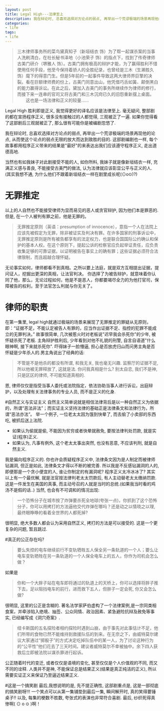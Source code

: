 ```yaml
---
layout: post
title: Legal High---法律至上
description: 我在辩论时, 总喜欢选择对方论点的弱点, 再举出一个荒谬极端的场景再现他的论点, 从而使这个论点的弱点无限的放大而达到致胜的目的. 这部剧编剧也一样, 每个故事都用程序正义带来的结果是"最好"的来表达出我们应该遵守程序正义, 走出道德高地.
categories:
- life
tags:
- life
---
```


> 三木律师事务所的菜鸟黛真知子（新垣结衣 饰）为了帮一起谋杀案的当事人洗刷清白，在社长秘书泽地（小池荣子 饰）的指点下，找到了传奇律师古美门研介（堺雅人 饰）。古美门拥有极高的辩护才能，为了赢得胜利不惜使用任何手段，他至今保持着骄人的全胜纪录，也曾经是三木（生濑胜久 饰）麾下的得意门生。但是5年前的一起事件导致这两大律师界巨擎的决裂。看在巨额律师费的份上，古美门同意出山，他凭借巧舌如簧、颠倒黑白的能力赢得诉讼。在此之后，黛加入古美门的事务所继续作为律师的修行，而接下来一连串的官司又将古美门和三木沉疴已久的旧怨重新摆上桌面。 
　　这也是一场法律和正义的较量……

Legal High 胜利即是正义, 我觉得更好的译名应该是法律至上.
毫无疑问, 整部剧的都在宣扬程序正义, 很多没有接触过的人都觉得, 三观被正了一遍. 
如果你觉得看了这部剧后三观就被正了, 那么很有可能你是被编剧忽悠了.

我在辩论时, 总喜欢选择对方论点的弱点, 再举出一个荒谬极端的场景再现他的论点, 从而使这个论点的弱点无限的放大而达到致胜的目的. 这部剧编剧也一样, 每个故事都用程序正义带来的结果是"最好"的来表达出我们应该遵守程序正义, 走出道德高地.

当然也有如我妹子对此剧接受不能的人, 如你所料, 我妹子就是像新垣结衣一样, 充满正义感与善良, 不能接受古美門的做法, 认为法律就应该彰显公平与正义的人. 
(其实我想不通, 为什么他们不跟着新垣结衣一样在剧里成长呢(⊙o⊙)?)

# 无罪推定
以上的人自然也不能接受律师为显而易见的恶人或贪官辩护, 因为他们本是罪恶的.
但是, 在一个人被判有罪之前，他是无罪的。
> 无罪推定原则（英语：presumption of innocence），意指一个人在法院上应该先被假定为无罪，除非被证实及判决有罪。在许多国家的刑事诉讼中，无罪推定原则是所有被告都享有的法定权力，也是联合国国际公约确认和保护的基本人权。在这个原则下，提起公诉的检察官应负起举证责任，应负责收集足够的可靠证据，以证明被告在事实上的确有罪；这些证据必须符合法律限制，而且超越合理怀疑。

无论事实如何，律师都看不到真相。之所以要上法庭，就是双方互相提出证据，提问证人，挖掘出更深的真相，让法官判决。
你选择了为被告辩护，就意味着你认同了他，那么，无论过程如何，他是不是恶人，你都要竭尽全力的为他打官司，保障被告的权利，至于法官怎么判就与你无关了。

# 律师的职责
在第一集里, legal high就通过极端的场景来展现了无罪推定的罪疑从无原则，即：“证据不足，不能认定被告人有罪的，应当作出证据不足、指控的犯罪不能成立的无罪判决。”
故事很简单, 几次被惹火时对老板说"迟早我会杀死你"的少年, 被怀疑杀死了老板. 主角辩护胜利后, 少年看到对他不礼貌的刑警, 自言自语道"什么眼神啊, 接下来就杀死你". 吓得妹子一脸懵逼, 担心是否放虎归山而问男主角是否怀疑是少年杀人的.男主角说出了经典的话:
> 不管是不是他杀的都没有所谓, 和我无关, 我也毫无兴趣. 监察厅的证据不足, 所以他被无罪释放了, 这就是法. 你问我真相是什么? 别太自恋, 我们不是神,只是区区的律师, 不可能知道真相的.

恩, 律师仅仅是指受当事人委托或法院指定，依法协助当事人进行诉讼，出庭辩护，以及处理有关法律事务的专业人员, 而不是正义的化身.

#自然正义与实证主义
自然主义简单说就是相信法律背后是以一种自然正义为依据的，所谓“恶法非法”；而实证主义坚持法律的基础正是法律条文和法律行为，所谓“恶法亦法”。
举一个例子, 一位老太太因为饿到快晕了, 而去偷了小卖部的东西吃, 被抓后送上法院. 
* 如果认为偷就是偷, 不能因为贫穷或者快晕就赦免, 要按法律判处罚款, 就是实证(程序)正义.
* 如果认为, 凡事有例外, 这个老太太事出突然, 也没有恶意, 不应该判刑, 就是自然主义.
 
我是偏向程序正义的.
你也许会质疑程序正义中, 法律条文因为是人制定而被律师钻漏洞, 但正是如此, 法律条文才得以不断的被完善. 
所以我是不反感钻漏洞的人的, 即便那是一个贪小便宜的人, 谁让你制定的有漏洞呢?
程序正义太冷冰冰了? 其实以上有一个最优解, 就是法官按法律判老太太罚款后, 有人主动替老太太缴纳罚款. 这是一件发生在美国的真事, 而主动号召的人就是当时的总统.(如果我当时看的鸡汤不是假的话..)
当然, 也会有不可调和的情况出现:

> 一个恐怖分子在城市按了炸弹要杀死全地球(夸张一点)，你抓到了这个恐怖分子，你可以用拷打的方法逼他交代炸弹在哪吗？还是动之以情晓之以理, 最终眼睁睁的看着全世界的人都死掉?

很明显, 绝大多数人都会认为采用自然正义, 拷打的方法是可以接受的.
这是一个更复杂的问题, 暂且跳过.

#真正的公正存在吗?
> 要么失控的电车继续前行不变轨牺牲五人保全另一条轨道的一个人；要么让电车变轨牺牲在另一条轨道的一个人保全电车上的五人，你作为司机会怎么做？

如果是
> 你和一个大胖子站在电车即将通过的轨道上的天桥上，你可以选择将胖子推下去，足以阻挡电车的前行，进而救下五人，但胖子一定会死, 你又会怎么做?

很明显, 这里的公正是含糊的.
著名法学家萨伯虚构了一个法律案例,是一宗同类相食案，并牵涉陷入绝境、抽签、公众同情、政治因素、紧急避险抗辩及赦免等事实, 已经编写成《洞穴奇案》.
> 纽卡斯国的五名探险者相约探险时遇到山崩，由于事先对此事估计不足，他们所带的食物已然不能维持到救援队伍的到来。在无奈之下，由威特莫尔建议大家通过“掷骰子”的方式决定吃掉队伍中的某一人，为了讨论这种行为的“公平性”他们花去了三天时间。建议者威特莫尔不幸被抽中。余下四人获救后立即被法院以谋杀罪进行起诉。

公正随着时代的变迁, 或者仅仅是语境的变化, 甚至仅仅是个人价值观的不同, 而又不同的诠释. 人类并不是神, 不能保证总是结果正义(结果是真正纯洁的正义), 所以需要实证正义来保证乃至逼近结果正义. 


#这是一个搞笑剧
最后,我想说明的是, 先不提正确性, 这部剧重点是, 这是一部彻底的搞笑剧呀!!!
一个笑点可以从第一集铺垫到最后一集, 瞬间解开时, 真的笑得要锤桌子!!
以及, 每集的梗数不胜数, 夸张式的表演也非常符合喜剧.
最后, 纱织死得真惨啊( ⊙ o ⊙ )啊！
